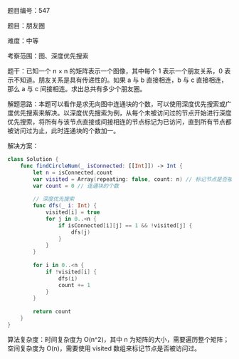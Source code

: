 题目编号：547

题目：朋友圈

难度：中等

考察范围：图、深度优先搜索

题干：已知一个 n × n 的矩阵表示一个图像，其中每个 1 表示一个朋友关系，0 表示不知道。朋友关系是具有传递性的。如果 a 与 b 直接相连，b 与 c 直接相连，那么 a 与 c 间接相连。求出总共有多少个朋友圈。

解题思路：本题可以看作是求无向图中连通块的个数，可以使用深度优先搜索或广度优先搜索来解决。以深度优先搜索为例，从每个未被访问过的节点开始进行深度优先搜索，将所有与该节点直接或间接相连的节点标记为已访问，直到所有节点都被访问过为止，此时连通块的个数加一。

解决方案：

```swift
class Solution {
    func findCircleNum(_ isConnected: [[Int]]) -> Int {
        let n = isConnected.count
        var visited = Array(repeating: false, count: n) // 标记节点是否被访问过
        var count = 0 // 连通块的个数
        
        // 深度优先搜索
        func dfs(_ i: Int) {
            visited[i] = true
            for j in 0..<n {
                if isConnected[i][j] == 1 && !visited[j] {
                    dfs(j)
                }
            }
        }
        
        for i in 0..<n {
            if !visited[i] {
                dfs(i)
                count += 1
            }
        }
        
        return count
    }
}
```

算法复杂度：时间复杂度为 O(n^2)，其中 n 为矩阵的大小，需要遍历整个矩阵；空间复杂度为 O(n)，需要使用 visited 数组来标记节点是否被访问过。